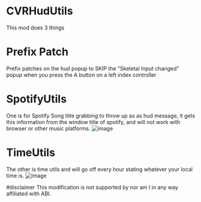 # CVRHudUtils
This mod does 3 things

# Prefix Patch
Prefix patches on the hud popup to SKIP the "Skeletal Input changed" popup when you press the A button on a left index controller

# SpotifyUtils
One is for Spotify Song title grabbing to throw up as as hud message, it gets this information from the window title of spotify, 
and will not work with browser or other music platforms.
![image](https://user-images.githubusercontent.com/24737477/181827553-bcd00420-7570-4772-93e3-1ca5539ff079.png)

# TimeUtils
The other is time utils and will go off every hour stating whatever your local time is.
![image](https://user-images.githubusercontent.com/24737477/181827417-198ac115-611a-4da2-9294-4908aa83e441.png)

#disclaimer
This modification is not supported by nor am I in any way affiliated with ABI.
